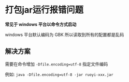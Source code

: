 # 打包jar运行报错问题

**常见于 windows 平台以命令方式启动**

windows 平台默认编码为 GBK 所以读取到所有的配置都是乱码

## 解决方案

需要在命令增加 `-Dfile.encoding=utf-8` 指定文件编码

例如: `java -Dfile.encoding=utf-8 -jar ruoyi-xxx.jar`